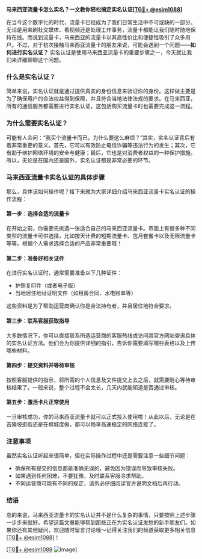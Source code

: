 **马来西亚流量卡怎么实名？一文教你轻松搞定实名认证[[TG💪+ @esim1088](https://t.me/s/esim1088)]**

在当今这个数字化的时代，流量卡已经成为了我们日常生活中不可或缺的一部分。无论是用来刷社交媒体、看视频还是处理工作事务，流量卡都能让我们随时随地保持在线。而说到流量卡，马来西亚的流量卡以其高性价比和便捷性吸引了众多用户。不过，对于初次接触马来西亚流量卡的朋友来说，可能会遇到一个问题——**如何进行实名认证？** 实名认证是使用马来西亚流量卡的重要步骤之一，今天就让我们来详细聊聊这个问题。

### 什么是实名认证？

简单来说，实名认证就是通过提供真实的身份信息来验证你的身份。这样做主要是为了确保用户的合法权益得到保障，并且符合当地法律法规的要求。在马来西亚，所有的通信服务都需要进行实名认证，这包括购买流量卡时也需要完成这一流程。

### 为什么需要实名认证？

可能有人会问：“我买个流量卡而已，为什么要这么麻烦？”其实，实名认证背后有着非常重要的意义。首先，它可以有效防止电信诈骗等违法行为的发生；其次，它有助于维护网络环境的安全与健康；最后，它也是对消费者权益的一种保护措施。所以，无论是在国内还是国外，实名认证都是非常必要的环节。

### 马来西亚流量卡实名认证的具体步骤

那么，具体该如何操作呢？接下来就为大家详细介绍马来西亚流量卡实名认证的操作流程：

#### 第一步：选择合适的流量卡

在开始之前，你需要先挑选一张适合自己的马来西亚流量卡。市面上有很多种不同类型的流量卡可供选择，比如按天计费的短期流量卡、包月套餐卡以及无限流量卡等等。根据个人需求选择合适的产品非常重要哦！

#### 第二步：准备好相关证件

在进行实名认证时，通常需要准备以下几种证件：
- 护照复印件（或者电子版）
- 当地居住地址证明文件（如租房合同、水电账单等）

这些资料是为了帮助运营商确认你是合法持有者，并且居住地符合要求。

#### 第三步：联系客服获取指导

大多数情况下，你可以直接联系所选运营商的客服热线或访问其官方网站查询具体的实名认证方法。他们会为你提供详细的指引，告诉你需要填写哪些表格以及上传哪些材料。

#### 第四步：提交资料并等待审核

按照客服提供的指示，将所需的个人信息及文件提交上去之后，就需要耐心等待审核结果了。一般来说，整个过程不会太长，几天内就能知道是否通过审核。

#### 第五步：激活卡片正常使用

一旦审核成功，你的马来西亚流量卡就可以正式投入使用啦！从此以后，无论是在吉隆坡逛街还是在槟城度假，都可以畅享高速稳定的网络连接了。

### 注意事项

虽然实名认证听起来很简单，但在实际操作过程中还是需要注意一些细节问题：
- 确保所有提交的信息都是准确无误的，避免因为错误而导致审核失败。
- 如果遇到任何困难，不要犹豫，及时联系客服寻求帮助。
- 不同运营商可能有不同的规定，请务必仔细阅读官方说明文档后再行动。

### 结语

总的来说，马来西亚流量卡的实名认证并不是什么复杂的事情，只要按照上述步骤一步步来就好。希望这篇文章能够帮到那些正在为实名认证发愁的新手朋友们。如果你还有其他疑问，欢迎随时留言讨论哦～记得关注我们的频道获取更多相关信息[[TG💪+ @esim1088](https://t.me/s/esim1088)]！

[[TG💪+ @esim1088](https://t.me/s/esim1088) ![Image](https://i.postimg.cc/4NQfJmqS/Snipaste-2025-05-13-00-14-12.png)]